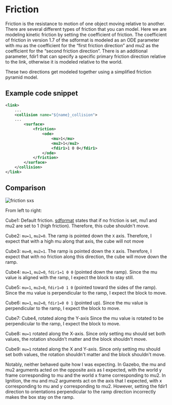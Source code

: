 # Friction

Friction is the resistance to motion of one object moving relative to another.  There are several different types of friction that you can model. Here we are modeling kinetic friction by setting the  coefficient of friction. The coefficient of friction in version 1.7 of the sdformat is modeled as an ODE parameter with mu as the coefficient for the “first friction direction” and mu2 as the coefficient for the “second friction direction”. There is an additional parameter, fdir1 that can specify a specific primary friction direction relative to the link, otherwise it is modeled relative to the world.

These two directions get modeled together using a simplified friction pyramid model.

## Example code snippet

```xml
<link>
    ...
    <collision name="${name}_collision">
    ...
        <surface>
            <friction>
                <ode>
                    <mu>1</mu>
                    <mu2>1</mu2>
                    <fdir1>1 0 0</fdir1>
                </ode>
            </friction>
        </surface>
    </collision>
</link>
```

## Comparison
![friction sxs](docs/friction_sxs.gif)

From left to right:

Cube1: Default friction.  [sdformat](http://sdformat.org/) states that if no friction is set, mu1 and mu2 are set to 1 (high friction). Therefore, this cube shouldn't move.

Cube2: `mu=1`, `mu2=0`.  The ramp is pointed down the `X` axis.  Therefore, I expect that with a high mu along that axis, the cube will not move

Cube3: `mu=0`, `mu2=1`.  The ramp is pointed down the `X` axis.  Therefore, I expect that with no friction along this direction, the cube will move down the ramp.

Cube4: `mu=1`, `mu2=0`, `fdir1=1 0 0` (pointed down the ramp).  Since the mu value is aligned with the ramp, I expect the block to stay still.

Cube5: `mu=1`, `mu2=0`, `fdir1=0 1 0` (pointed toward the sides of the ramp).  Since the mu value is perpendicular to the ramp, I expect the block to move.

Cube6: `mu=1`, `mu2=0`, `fdir1=0 0 1` (pointed up).  Since the mu value is perpendicular to the ramp, I expect the block to move.

Cube7: Cube4, rotated along the Y-axis  Since the mu value is rotated to be perpendicular to the ramp, I expect the block to move.

Cube8: `mu=1` rotated along the X-axis.  Since only setting mu should set both values, the rotation shouldn't matter and the block shouldn't move.

Cube9: `mu=1` rotated along the X and Y-axis.  Since only setting mu should set both values, the rotation shouldn't matter and the block shouldn't move.

Notably, neither behaved quite how I was expecting.  In Gazebo, the mu and mu2 arguments acted on the opposite axis as I expected, with the world y frame corresponding to mu and the world x frame corresponding to mu2. In Ignition, the mu and mu2 arguments act on the axis that I expected, with x corresponding to mu and y corresponding to mu2. However, setting the fdir1 direction to orientations perpendicular to the ramp direction incorrectly makes the box stay on the ramp.